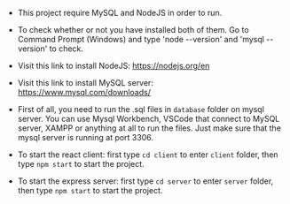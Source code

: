 - This project require MySQL and NodeJS in order to run.
- To check whether or not you have installed both of them. Go to Command Prompt (Windows) and type 'node --version' and 'mysql --version' to check.
- Visit this link to install NodeJS: https://nodejs.org/en
- Visit this link to install MySQL server: https://www.mysql.com/downloads/

- First of all, you need to run the .sql files in `database` folder on mysql server. You can use Mysql Workbench, VSCode that connect to MySQL server, XAMPP or anything at all to run the files. Just make sure that the mysql server is running at port 3306.
- To start the react client: first type `cd client` to enter `client` folder, then type `npm start` to start the project.
- To start the express server: first type `cd server` to enter `server` folder, then type `npm start` to start the project.
